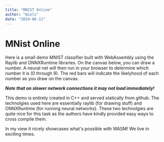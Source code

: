 ```yaml
---
title: "MNIST Online"
author: "Niels"
date: "2024-06-11"
---
```


# MNist Online
Here is a small demo MNIST classifier built with WebAssembly using the Raylib and ONNXRuntime libraries.
On the canvas below, you can draw a number.
A neural net will then run in your browser to determine which number it is (0 through 9).
The red bars will indicate the likelyhood of each number as you draw on the canvas.

***Note that on slower network connections it may not load immediately!***

<canvas class="emscripten" id="canvas" oncontextmenu="event.preventDefault()" tabindex=-1></canvas>
<script type='text/javascript'>
  var Module = {
    print: (function() {
      var element = document.getElementById('output');
      if (element) element.value = ''; // clear browser cache
      return (...args) => {
        var text = args.join(' ');
        console.log(text);
        if (element) {
          element.value += text + "\n";
          element.scrollTop = element.scrollHeight; // focus on bottom
        }
      };
    })(),
    canvas: (() => {
      var canvas = document.getElementById('canvas');
      canvas.addEventListener("webglcontextlost", (e) => { 
        alert('WebGL context lost. You will need to reload the page.'); 
        e.preventDefault(); 
      }, false);
      return canvas;
    })(),
    setStatus: (text) => {
      if (!Module.setStatus.last) Module.setStatus.last = { time: Date.now(), text: '' };
      if (text === Module.setStatus.last.text) return;
      var m = text.match(/([^(]+)\((\d+(\.\d+)?)\/(\d+)\)/);
      var now = Date.now();
      if (m && now - Module.setStatus.last.time < 30) return; // if this is a progress update, skip it if too soon
      Module.setStatus.last.time = now;
      Module.setStatus.last.text = text;
      if (m) {
        text = m[1];
      }
    },
    totalDependencies: 0,
    monitorRunDependencies: (left) => {
      this.totalDependencies = Math.max(this.totalDependencies, left);
      Module.setStatus(left ? 'Preparing... (' + (this.totalDependencies-left) + '/' + this.totalDependencies + ')' : 'All downloads complete.');
    }
  };
  Module.setStatus('Downloading...');
  window.onerror = (event) => {
    Module.setStatus('Exception thrown, see JavaScript console');
    Module.setStatus = (text) => {
      if (text) console.error('[post-exception status] ' + text);
    };
  };

  function adjustCanvasScale() {
    var canvas = document.getElementById('canvas');
    var containerWidth = document.documentElement.clientWidth;
    var containerHeight =document.documentElement.clientHeight;
    
    // Calculate the scale based on desired maximum size
    var maxCanvasWidth = 760;
    var maxCanvasHeight = 560;
    
    var scaleWidth = containerWidth / maxCanvasWidth;
    var scaleHeight = containerHeight / maxCanvasHeight;
    
    // Use the smaller scale to ensure the canvas fits within the viewport
    var scale = Math.min(scaleWidth, scaleHeight);
    
    canvas.style.transform = `scale(${scale * 0.9})`;
    canvas.style.transformOrigin = 'top left';
  }
  
  // Adjust the canvas scale on load and on window resize
  window.addEventListener('load', adjustCanvasScale);
  window.addEventListener('resize', adjustCanvasScale);
</script>
<script async type="text/javascript" src="mnist-web.js"></script>

<style>
  #canvas {
    margin-left: 20;
  }
</style>

This demo is entirely created in C++ and served statically from github. The technolgies used here are essentially raylib (for drawing stuff) and ONNXRuntime (for running neural networks). These two technolgies are quite nice for this task as the authors have kindly provided easy ways to cross compile them.

In my view it nicely showcases what's possible with WASM! We live in exciting times. 

